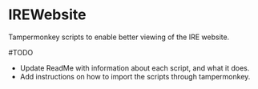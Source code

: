 # IREWebsite
Tampermonkey scripts to enable better viewing of the IRE website.

#TODO
* Update ReadMe with information about each script, and what it does.
* Add instructions on how to import the scripts through tampermonkey.
